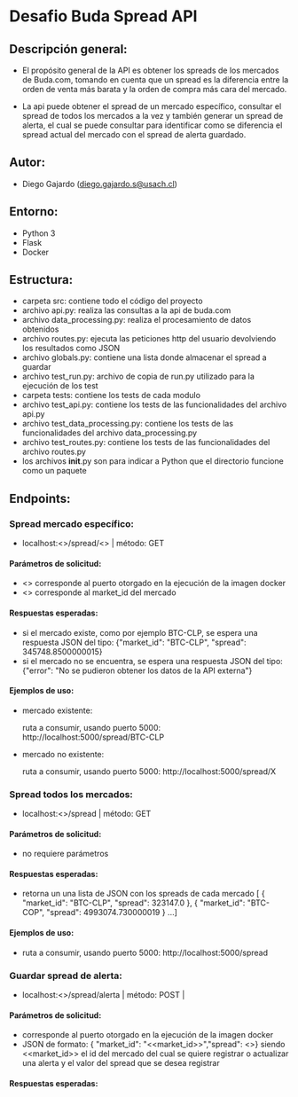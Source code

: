 # Desafio Buda Spread API

## Descripción general:

- El propósito general de la API es obtener los spreads de los mercados de Buda.com, tomando en cuenta que un spread es la diferencia entre
  la orden de venta más barata y la orden de compra más cara del mercado.

- La api puede obtener el spread de un mercado específico, consultar el spread de todos los mercados a la vez y también generar un spread de alerta,
  el cual se puede consultar para identificar como se diferencia el spread actual del mercado con el spread de alerta guardado.

## Autor:

- Diego Gajardo (diego.gajardo.s@usach.cl)

## Entorno:

- Python 3
- Flask
- Docker

## Estructura:

- carpeta src: contiene todo el código del proyecto
- archivo api.py: realiza las consultas a la api de buda.com
- archivo data_processing.py: realiza el procesamiento de datos obtenidos
- archivo routes.py: ejecuta las peticiones http del usuario devolviendo los resultados como JSON
- archivo globals.py: contiene una lista donde almacenar el spread a guardar
- archivo test_run.py: archivo de copia de run.py utilizado para la ejecución de los test
- carpeta tests: contiene los tests de cada modulo
- archivo test_api.py: contiene los tests de las funcionalidades del archivo api.py
- archivo test_data_processing.py: contiene los tests de las funcionalidades del archivo data_processing.py
- archivo test_routes.py: contiene los tests de las funcionalidades del archivo routes.py
- los archivos __init__.py son para indicar a Python que el directorio funcione como un paquete

## Endpoints:


### Spread mercado específico:

- localhost:<<puerto>>/spread/<<mercado>> | método: GET

#### Parámetros de solicitud: 

- <<puerto>> corresponde al puerto otorgado en la ejecución de la imagen docker
- <<mercado>> corresponde al market_id del mercado

#### Respuestas esperadas: 

- si el mercado existe, como por ejemplo BTC-CLP, se espera una respuesta JSON del tipo: {"market_id": "BTC-CLP", "spread": 345748.8500000015}
- si el mercado no se encuentra, se espera una respuesta JSON del tipo: {"error": "No se pudieron obtener los datos de la API externa"}

#### Ejemplos de uso:

- mercado existente: 
  
  ruta a consumir, usando puerto 5000: http://localhost:5000/spread/BTC-CLP

- mercado no existente: 
  
  ruta a consumir, usando puerto 5000: http://localhost:5000/spread/X

### Spread todos los mercados:

- localhost:<<puerto>>/spread | método: GET

#### Parámetros de solicitud: 

- no requiere parámetros

#### Respuestas esperadas:

- retorna un una lista de JSON con los spreads de cada mercado
[
  {
    "market_id": "BTC-CLP",
    "spread": 323147.0
  },
  {
    "market_id": "BTC-COP",
    "spread": 4993074.730000019
  }
  ...]

#### Ejemplos de uso:

- ruta a consumir, usando puerto 5000: http://localhost:5000/spread

### Guardar spread de alerta:

- localhost:<<puerto>>/spread/alerta | método: POST | 

#### Parámetros de solicitud:

- <puerto> corresponde al puerto otorgado en la ejecución de la imagen docker
- JSON de formato: { "market_id": "<<market_id>>","spread": <<numero>>}
	siendo <<market_id>> el id del mercado del cual se quiere registrar o actualizar una alerta
	y <numero> el valor del spread que se desea registrar
	
#### Respuestas esperadas:
